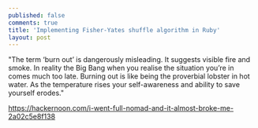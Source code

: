 ```yaml
---
published: false
comments: true
title: 'Implementing Fisher-Yates shuffle algorithm in Ruby'
layout: post
---
```


"The term ‘burn out’ is dangerously misleading. It suggests visible fire and smoke. In reality the Big Bang when you realise the situation you’re in comes much too late. Burning out is like being the proverbial lobster in hot water. As the temperature rises your self-awareness and ability to save yourself erodes."

https://hackernoon.com/i-went-full-nomad-and-it-almost-broke-me-2a02c5e8f138
